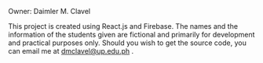 Owner: Daimler M. Clavel

This project is created using React.js and Firebase. The names and the information of the students given are fictional and primarily for development and practical purposes only. Should you wish to get the source code, you can email me at dmclavel@up.edu.ph .